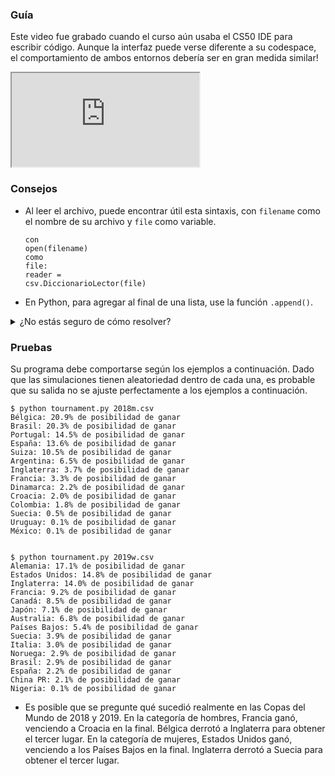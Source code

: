 ### Guía

<div class="alert" data-alert="primary" role="alert"><p>Este video fue grabado cuando el curso aún usaba el CS50 IDE para escribir código. Aunque la interfaz puede verse diferente a su codespace, el comportamiento de ambos entornos debería ser en gran medida similar!</p></div>

<iframe allow="accelerometer; autoplay; encrypted-media; gyroscope; picture-in-picture" allowfullscreen="" class="border" data-video="" src="https://video.cs50.io/o5Bkc7gtRjo"></iframe>


### Consejos

*   Al leer el archivo, puede encontrar útil esta sintaxis, con `filename` como el nombre de su archivo y `file` como variable. <div class="language-python highlighter-rouge"><div class="highlight"><pre class="highlight"><code><span class="k">con</span> <span class="nf">open</span><span class="p">(</span><span class="n">filename</span><span class="p">)</span> <span class="k">como</span> <span class="nb">file</span><span class="p">:</span>
      <span class="n">    reader</span> <span class="o">=</span> <span class="n">csv</span><span class="p">.</span>DiccionarioLector<span class="p">(</span><span class="nb">file</span><span class="p">)</span>
</code></pre></div>    </div>
        
    
*   En Python, para agregar al final de una lista, use la función `.append()`.
    

<details><summary>¿No estás seguro de cómo resolver?</summary><iframe allow="accelerometer; autoplay; encrypted-media; gyroscope; picture-in-picture" allowfullscreen="" class="border" data-video="" src="https://video.cs50.io/Fo7Roe8hw3A"></iframe></details>


### Pruebas

Su programa debe comportarse según los ejemplos a continuación. Dado que las simulaciones tienen aleatoriedad dentro de cada una, es probable que su salida no se ajuste perfectamente a los ejemplos a continuación.

    $ python tournament.py 2018m.csv
    Bélgica: 20.9% de posibilidad de ganar
    Brasil: 20.3% de posibilidad de ganar
    Portugal: 14.5% de posibilidad de ganar
    España: 13.6% de posibilidad de ganar
    Suiza: 10.5% de posibilidad de ganar
    Argentina: 6.5% de posibilidad de ganar
    Inglaterra: 3.7% de posibilidad de ganar
    Francia: 3.3% de posibilidad de ganar
    Dinamarca: 2.2% de posibilidad de ganar
    Croacia: 2.0% de posibilidad de ganar
    Colombia: 1.8% de posibilidad de ganar
    Suecia: 0.5% de posibilidad de ganar
    Uruguay: 0.1% de posibilidad de ganar
    México: 0.1% de posibilidad de ganar
    

    $ python tournament.py 2019w.csv
    Alemania: 17.1% de posibilidad de ganar
    Estados Unidos: 14.8% de posibilidad de ganar
    Inglaterra: 14.0% de posibilidad de ganar
    Francia: 9.2% de posibilidad de ganar
    Canadá: 8.5% de posibilidad de ganar
    Japón: 7.1% de posibilidad de ganar
    Australia: 6.8% de posibilidad de ganar
    Países Bajos: 5.4% de posibilidad de ganar
    Suecia: 3.9% de posibilidad de ganar
    Italia: 3.0% de posibilidad de ganar
    Noruega: 2.9% de posibilidad de ganar
    Brasil: 2.9% de posibilidad de ganar
    España: 2.2% de posibilidad de ganar
    China PR: 2.1% de posibilidad de ganar
    Nigeria: 0.1% de posibilidad de ganar
    

*   Es posible que se pregunte qué sucedió realmente en las Copas del Mundo de 2018 y 2019. En la categoría de hombres, Francia ganó, venciendo a Croacia en la final. Bélgica derrotó a Inglaterra para obtener el tercer lugar. En la categoría de mujeres, Estados Unidos ganó, venciendo a los Países Bajos en la final. Inglaterra derrotó a Suecia para obtener el tercer lugar.